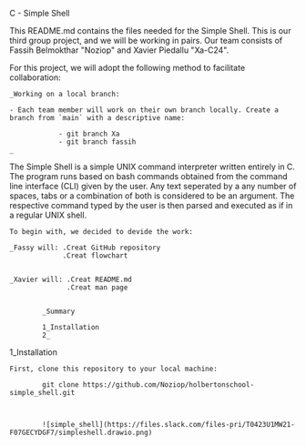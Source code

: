 C - Simple Shell

This README.md contains the files needed for the Simple Shell. 
This is our third group project, and we will be working in pairs. 
Our team consists of Fassih Belmokthar "Noziop" and Xavier Piedallu "Xa-C24".

For this project, we will adopt the following method to facilitate collaboration:

	_Working on a local branch:
	
	- Each team member will work on their own branch locally. Create a branch from `main` with a descriptive name:

				- git branch Xa
				- git branch fassih
	_

The Simple Shell is a simple UNIX command interpreter written entirely in C. 
The program runs based on bash commands obtained from the command line interface (CLI) given by the user. 
Any text seperated by a any number of spaces, tabs or a combination of both is considered to be an argument. 
The respective command typed by the user is then parsed and executed as if in a regular UNIX shell.


	To begin with, we decided to devide the work:

	_Fassy will: .Creat GitHub repository
				 .Creat flowchart
				

	_Xavier	will: .Creat README.md
				  .Creat man page	


			_Summary

			1_Installation
			2_


1_Installation

	First, clone this repository to your local machine:

			git clone https://github.com/Noziop/holbertonschool-simple_shell.git



			![simple_shell](https://files.slack.com/files-pri/T0423U1MW21-F07GECYDGF7/simpleshell.drawio.png)